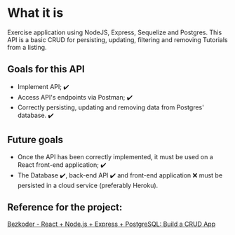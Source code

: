 # What it is
Exercise application using NodeJS, Express, Sequelize and Postgres.
This API is a basic CRUD for persisting, updating, filtering and removing Tutorials from a listing.

## Goals for this API
* Implement API; ✔️
* Access API's endpoints via Postman; ✔️
* Correctly persisting, updating and removing data from Postgres' database. ✔️

## Future goals
* Once the API has been correctly implemented, it must be used on a React front-end application; ✔️
* The Database ✔️, back-end API ✔️ and front-end application ❌ must be persisted in a cloud service (preferably Heroku).

## Reference for the project:
[Bezkoder - React + Node.js + Express + PostgreSQL: Build a CRUD App](https://bezkoder.com/react-node-express-postgresql/)
